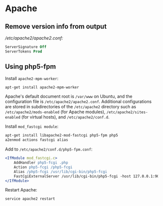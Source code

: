 # Apache

## Remove version info from output

*/etc/apache2/apache2.conf:*

```apache
ServerSignature Off
ServerTokens Prod
```

## Using php5-fpm

Install `apache2-mpm-worker`:

```bash
apt-get install apache2-mpm-worker
```

Apache's default document root is `/var/www` on Ubuntu, and the configuration file is `/etc/apache2/apache2.conf`. Additional configurations are stored in subdirectories of the `/etc/apache2` directory such as `/etc/apache2/mods-enabled` (for Apache modules), `/etc/apache2/sites-enabled` (for virtual hosts), and `/etc/apache2/conf.d`.

Install `mod_fastcgi module`:

```bash
apt-get install libapache2-mod-fastcgi php5-fpm php5
a2enmod actions fastcgi alias
```

Add to `/etc/apache2/conf.d/php5-fpm.conf`:

```apache
<IfModule mod_fastcgi.c>
    AddHandler php5-fcgi .php
    Action php5-fcgi /php5-fcgi
    Alias /php5-fcgi /usr/lib/cgi-bin/php5-fcgi
    FastCgiExternalServer /usr/lib/cgi-bin/php5-fcgi -host 127.0.0.1:9000 -pass-header Authorization
</IfModule>
```

Restart Apache:

```bash
service apache2 restart
```
